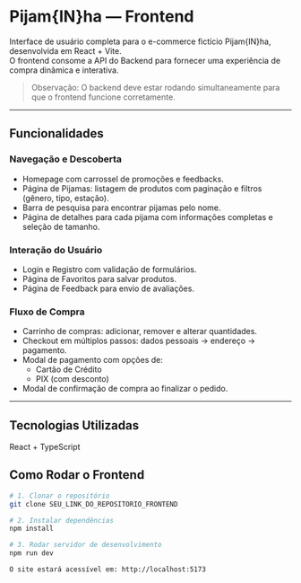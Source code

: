 # Pijam{IN}ha — Frontend

Interface de usuário completa para o e-commerce fictício Pijam{IN}ha, desenvolvida em React + Vite.  
O frontend consome a API do Backend para fornecer uma experiência de compra dinâmica e interativa.  

> Observação: O backend deve estar rodando simultaneamente para que o frontend funcione corretamente.

---

## Funcionalidades

### Navegação e Descoberta
- Homepage com carrossel de promoções e feedbacks.  
- Página de Pijamas: listagem de produtos com paginação e filtros (gênero, tipo, estação).  
- Barra de pesquisa para encontrar pijamas pelo nome.  
- Página de detalhes para cada pijama com informações completas e seleção de tamanho.  

### Interação do Usuário
- Login e Registro com validação de formulários.  
- Página de Favoritos para salvar produtos.  
- Página de Feedback para envio de avaliações.  

### Fluxo de Compra
- Carrinho de compras: adicionar, remover e alterar quantidades.  
- Checkout em múltiplos passos: dados pessoais → endereço → pagamento.  
- Modal de pagamento com opções de:
  - Cartão de Crédito  
  - PIX (com desconto)  
- Modal de confirmação de compra ao finalizar o pedido.  

---

## Tecnologias Utilizadas

React + TypeScript  

## Como Rodar o Frontend

```bash
# 1. Clonar o repositório
git clone SEU_LINK_DO_REPOSITORIO_FRONTEND

# 2. Instalar dependências
npm install

# 3. Rodar servidor de desenvolvimento
npm run dev

O site estará acessível em: http://localhost:5173
